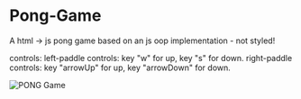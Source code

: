 # Pong-Game
A html -> js pong game based on an js oop implementation - not styled!

controls:
left-paddle controls: key "w" for up, key "s" for down.
right-paddle controls: key "arrowUp" for up, key "arrowDown" for down.

![PONG Game](https://user-images.githubusercontent.com/93710089/195048367-b91ee902-3b87-4b17-b353-e0c79dc93fa8.png)

